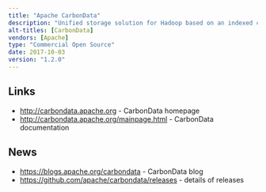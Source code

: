 ```yaml
---
title: "Apache CarbonData"
description: "Unified storage solution for Hadoop based on an indexed columnar data format, focusing on providing efficient processing and querying capabilities for disparate data access patterns. Data is loaded in batch, encoded, indexed using multiple strategies, compressed and written to HDFS using a columnar file format. Provides a number of highly configurable indexes (multi-dimensional key, min/max index, and inverted index), global dictionary encoding and column grouping to support interactive style OLAP queries, high throughput scan queries, low latency point queries and individual record queries. Also supports batch updates and deletes using delta bitmap files and compaction. Written in Java using Apache Thrift, supports all common primitive data types and complex nested data types including array and structures. Consists of several modules, the format specification and core implementation (columnar storage, indexing, compression, encoding), Hadoop input/output format interface, deep integration with Spark, interfacing to Spark SQL and the DataFrame API and connectors for Hive and Presto. Started back in 2013 at Huawei's India R&D center, donated to the Apache Foundation in 2015, graduated in April 2017, with a stable (1.1.0) release in May 2017, and under active development."
alt-titles: [CarbonData]
vendors: [Apache]
type: "Commercial Open Source"
date: 2017-10-03
version: "1.2.0"
---
```

## Links

* <http://carbondata.apache.org> - CarbonData homepage
* <http://carbondata.apache.org/mainpage.html> - CarbonData documentation

## News

* <https://blogs.apache.org/carbondata> - CarbonData blog
* <https://github.com/apache/carbondata/releases> - details of releases
